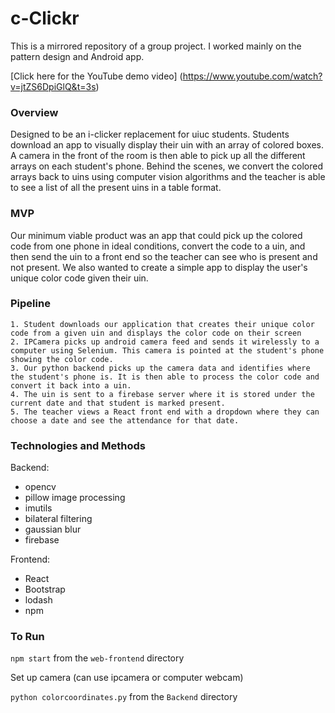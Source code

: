 # c-Clickr

This is a mirrored repository of a group project. I worked mainly on the pattern design and Android app.

[Click here for the YouTube demo video] (https://www.youtube.com/watch?v=jtZS6DpiGlQ&t=3s)

### Overview
Designed to be an i-clicker replacement for uiuc students. Students download an app to visually display their uin with an array of colored boxes. A camera in the
front of the room is then able to pick up all the different arrays on each student's phone. Behind the scenes, we convert the colored arrays back to uins using
computer vision algorithms and the teacher is able to see a list of all the present uins in a table format.

### MVP
Our minimum viable product was an app that could pick up the colored code from one phone in ideal conditions, convert the code to a uin, and then send the uin to 
a front end so the teacher can see who is present and not present. We also wanted to create a simple app to display the user's unique color code given their uin.

### Pipeline
    1. Student downloads our application that creates their unique color code from a given uin and displays the color code on their screen
    2. IPCamera picks up android camera feed and sends it wirelessly to a computer using Selenium. This camera is pointed at the student's phone showing the color code.
    3. Our python backend picks up the camera data and identifies where the student's phone is. It is then able to process the color code and convert it back into a uin.
    4. The uin is sent to a firebase server where it is stored under the current date and that student is marked present.
    5. The teacher views a React front end with a dropdown where they can choose a date and see the attendance for that date.

### Technologies and Methods
Backend:
- opencv
- pillow image processing
- imutils
- bilateral filtering
- gaussian blur
- firebase

Frontend:
- React
- Bootstrap
- lodash
- npm

### To Run
`npm start` from the `web-frontend` directory

Set up camera (can use ipcamera or computer webcam)

`python colorcoordinates.py` from the `Backend` directory
